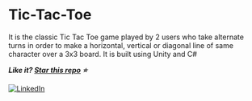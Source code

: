 # Tic-Tac-Toe
It is the classic Tic Tac Toe game played by 2 users who take alternate turns in order to make a horizontal, vertical or diagonal line of same character over a 3x3 board.
It is built using Unity and C#

***Like it? [Star this repo](https://github.com/Kajaljain22/Tic-Tac-Toe/) :star:***

[![LinkedIn](https://img.shields.io/static/v1.svg?label=connect&message=@kajal-jain&color=bfefff&logo=linkedin&style=flat&logoColor=white&colorA=blue)](https://www.linkedin.com/in/kajal-jain/) 
